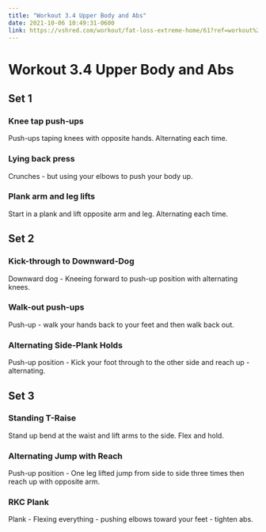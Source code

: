 ```yaml
---
title: "Workout 3.4 Upper Body and Abs"
date: 2021-10-06 10:49:31-0600
link: https://vshred.com/workout/fat-loss-extreme-home/61?ref=workout%2Ffat-loss-extreme-home%2F
---
```


# Workout 3.4 Upper Body and Abs

## Set 1

### Knee tap push-ups

Push-ups taping knees with opposite hands. Alternating each time.

### Lying back press

Crunches - but using your elbows to push your body up.

### Plank arm and leg lifts

Start in a plank and lift opposite arm and leg. Alternating each time.

## Set 2

### Kick-through to Downward-Dog

Downward dog - Kneeing forward to push-up position with alternating knees.

### Walk-out push-ups

Push-up - walk your hands back to your feet and then walk back out.

### Alternating Side-Plank Holds

Push-up position - Kick your foot through to the other side and reach up - 
alternating.

## Set 3

### Standing T-Raise

Stand up bend at the waist and lift arms to the side. Flex and hold.

### Alternating Jump with Reach

Push-up position - One leg lifted jump from side to side three times then 
reach up with opposite arm.

### RKC Plank

Plank - Flexing everything - pushing elbows toward your feet - tighten abs.
